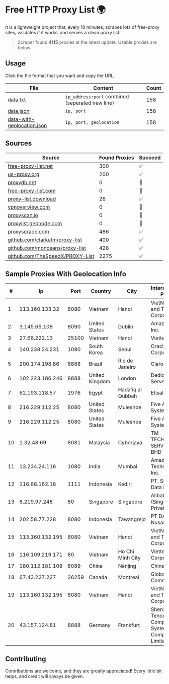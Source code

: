 
# Free HTTP Proxy List 🌍

It is a lightweight project that, every 10 minutes, scrapes lots of free-proxy sites, validates if it works, and serves a clean proxy list.


> Scraper found **4115** proxies at the latest update. Usable proxies are below.

## Usage

Click the file format that you want and copy the URL.


|File|Content|Count|
|----|-------|-----|
|[data.txt](https://raw.githubusercontent.com/themiralay/Proxy-List-World/master/data.txt)|`ip_address:port` combined (seperated new line)|158|
|[data.json](https://raw.githubusercontent.com/themiralay/Proxy-List-World/master/data.json)|`ip, port`|158|
|[data-with-geolocation.json](https://raw.githubusercontent.com/themiralay/Proxy-List-World/master/data-with-geolocation.json)|`ip, port, geolocation`|158|

## Sources

|Source|Found Proxies|Succeed|
|------|-------------|-------|
|[free-proxy-list.net](https://free-proxy-list.net)|300|✅|
|[us-proxy.org](https://www.us-proxy.org)|200|✅|
|[proxydb.net](http://proxydb.net)|0|🚫|
|[free-proxy-list.com](https://free-proxy-list.com/?page=&port=&type%5B%5D=http&type%5B%5D=https&up_time=0&search=Search)|0|🚫|
|[proxy-list.download](https://www.proxy-list.download/HTTP)|26|✅|
|[vpnoverview.com](https://vpnoverview.com/privacy/anonymous-browsing/free-proxy-servers)|0|🚫|
|[proxyscan.io](https://www.proxyscan.io)|0|🚫|
|[proxylist.geonode.com](https://proxylist.geonode.com/api/proxy-list?limit=300&page=1&sort_by=lastChecked&sort_type=desc&protocols=http,https)|0|🚫|
|[proxyscrape.com](https://api.proxyscrape.com/v2/?request=displayproxies&protocol=http&timeout=10000&country=all&ssl=all&anonymity=all)|486|✅|
|[github.com/clarketm/proxy-list](https://raw.githubusercontent.com/clarketm/proxy-list/master/proxy-list-raw.txt)|400|✅|
|[github.com/monosans/proxy-list](https://raw.githubusercontent.com/monosans/proxy-list/main/proxies/http.txt)|428|✅|
|[github.com/TheSpeedX/PROXY-List](https://raw.githubusercontent.com/TheSpeedX/PROXY-List/master/http.txt)|2275|✅|


## Sample Proxies With Geolocation Info

|#|Ip|Port|Country|City|Internet Service Provider|
|-|--|----|-------|----|-------------------------|
|1|113.160.133.32|8080|Vietnam|Hanoi|VietNam Post and Telecom Corporation|
|2|3.145.65.108|8090|United States|Dublin|Amazon.com, Inc.|
|3|27.66.222.13|25100|Vietnam|Hanoi|Viettel Group|
|4|140.238.24.231|1080|South Korea|Seoul|Oracle Corporation|
|5|200.174.198.86|8888|Brazil|Rio de Janeiro|Claro S.A|
|6|102.223.186.246|8888|United Kingdom|London|Dedicated Servers|
|7|62.193.118.57|1976|Egypt|Hada'iq al Qubbah|Etisalat|
|8|216.229.112.25|8080|United States|Muleshoe|Five Area Systems, LLC|
|9|216.229.112.25|8080|United States|Muleshoe|Five Area Systems, LLC|
|10|1.32.48.69|8081|Malaysia|Cyberjaya|TM TECHNOLOGY SERVICES SDN BHD|
|11|13.234.24.116|1080|India|Mumbai|Amazon Technologies Inc.|
|12|116.68.162.18|1111|Indonesia|Kediri|PT. Sumber Data Indonesia|
|13|8.219.97.248|80|Singapore|Singapore|Alibaba Cloud (Singapore) Private Limited|
|14|202.58.77.228|8080|Indonesia|Tawangrejo|PT Data Buana Nusantara|
|15|113.160.132.195|8080|Vietnam|Hanoi|VietNam Post and Telecom Corporation|
|16|116.109.219.171|80|Vietnam|Ho Chi Minh City|Viettel Corporation|
|17|180.112.181.109|8089|China|Nanjing|Chinanet|
|18|67.43.227.227|26259|Canada|Montreal|GloboTech Communications|
|19|113.160.132.195|8080|Vietnam|Hanoi|VietNam Post and Telecom Corporation|
|20|43.157.124.81|8888|Germany|Frankfurt|Shenzhen Tencent Computer Systems Company Limited|



## Contributing

Contributions are welcome, and they are greatly appreciated! Every
little bit helps, and credit will always be given.

